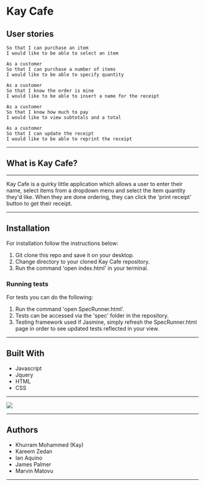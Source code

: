 # Kay Cafe


## User stories


``` As a customer
So that I can purchase an item
I would like to be able to select an item

As a customer
So that I can purchase a number of items
I would like to be able to specify quantity

As a customer
So that I know the order is mine
I would like to be able to insert a name for the receipt

As a customer
So that I know how much to pay
I would like to view subtotals and a total

As a customer
So that I can update the receipt
I would like to be able to reprint the receipt

```

------

## What is Kay Cafe?

------

Kay Cafe is a quirky little application which allows a user to enter their name, select items from a dropdown menu and select the item quantity they'd like. When they are done ordering, they can click the 'print receipt' button to get their receipt.

-------

## Installation

For installation follow the instructions below:

1. Git clone this repo and save it on your desktop.
2. Change directory to your cloned Kay Cafe repository.
3. Run the command 'open index.html' in your terminal.

### Running tests

For tests you can do the following:

1. Run the command 'open SpecRunner.html'.
2. Tests can be accessed via the 'spec' folder in the repository.
3. Testing framework used if Jasmine, simply refresh the SpecRunner.html page in order to see updated tests reflected in your view.

-------

## Built With

* Javascript
* Jquery
* HTML
* CSS

------

![](KayCafeLow.gif)

------

## Authors

* Khurram Mohammed (Kay)
* Kareem Zedan
* Ian Aquino
* James Palmer
* Marvin Matovu

------
